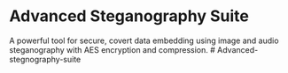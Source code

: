 # Advanced Steganography Suite

A powerful tool for secure, covert data embedding using image and audio steganography with AES encryption and compression.
#   A d v a n c e d - s t e g n o g r a p h y - s u i t e  
 